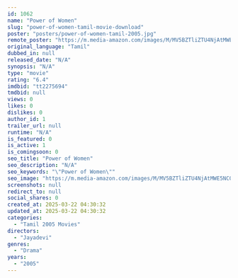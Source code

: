 ```yaml
---
id: 1062
name: "Power of Women"
slug: "power-of-women-tamil-movie-download"
poster: "posters/power-of-women-tamil-2005.jpg"
remote_poster: "https://m.media-amazon.com/images/M/MV5BZTliZTU4NjAtMWE5NC00MTkxLWIyOWItNDA5ODU4ODZhYTEyXkEyXkFqcGdeQXVyMjA4OTI5NDQ@._V1_SX300.jpg"
original_language: "Tamil"
dubbed_in: null
released_date: "N/A"
synopsis: "N/A"
type: "movie"
rating: "6.4"
imdbid: "tt2275694"
tmdbid: null
views: 0
likes: 0
dislikes: 0
author_id: 1
trailer_url: null
runtime: "N/A"
is_featured: 0
is_active: 1
is_comingsoon: 0
seo_title: "Power of Women"
seo_description: "N/A"
seo_keywords: "\"Power of Women\""
seo_image: "https://m.media-amazon.com/images/M/MV5BZTliZTU4NjAtMWE5NC00MTkxLWIyOWItNDA5ODU4ODZhYTEyXkEyXkFqcGdeQXVyMjA4OTI5NDQ@._V1_SX300.jpg"
screenshots: null
redirect_to: null
social_shares: 0
created_at: 2025-03-22 04:30:32
updated_at: 2025-03-22 04:30:32
categories:
  - "Tamil 2005 Movies"
directors:
  - "Jayadevi"
genres:
  - "Drama"
years:
  - "2005"
---
```

